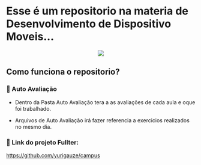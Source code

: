 # Esse é um repositorio na materia de Desenvolvimento de Dispositivo Moveis...

<p align="center">
<img src="http://img.shields.io/static/v1?label=STATUS&message=EM%20DESENVOLVIMENTO&color=GREEN&style=for-the-badge"/>
</p>

## Como funciona o repositorio?

### :book: Auto Avaliação

- Dentro da Pasta Auto Avaliação tera a as avaliações de cada aula e oque foi trabalhado.

- Arquivos de Auto Avaliação irá fazer referencia a exercicios realizados no mesmo dia.


### :book: Link do projeto Fullter:
https://github.com/yurigauze/campus
